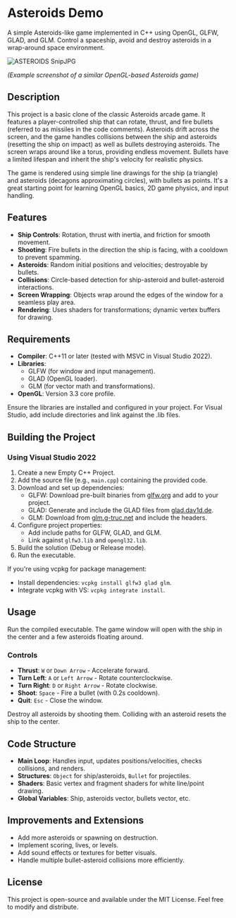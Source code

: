 # Asteroids Demo

A simple Asteroids-like game implemented in C++ using OpenGL, GLFW, GLAD, and GLM. Control a spaceship, avoid and destroy asteroids in a wrap-around space environment.


![ASTEROIDS SnipJPG](https://github.com/user-attachments/assets/f5dde39a-a298-40e1-b672-4d11bd4dec47)


*(Example screenshot of a similar OpenGL-based Asteroids game)*

## Description

This project is a basic clone of the classic Asteroids arcade game. It features a player-controlled ship that can rotate, thrust, and fire bullets (referred to as missiles in the code comments). Asteroids drift across the screen, and the game handles collisions between the ship and asteroids (resetting the ship on impact) as well as bullets destroying asteroids. The screen wraps around like a torus, providing endless movement. Bullets have a limited lifespan and inherit the ship's velocity for realistic physics.

The game is rendered using simple line drawings for the ship (a triangle) and asteroids (decagons approximating circles), with bullets as points. It's a great starting point for learning OpenGL basics, 2D game physics, and input handling.

## Features

- **Ship Controls**: Rotation, thrust with inertia, and friction for smooth movement.
- **Shooting**: Fire bullets in the direction the ship is facing, with a cooldown to prevent spamming.
- **Asteroids**: Random initial positions and velocities; destroyable by bullets.
- **Collisions**: Circle-based detection for ship-asteroid and bullet-asteroid interactions.
- **Screen Wrapping**: Objects wrap around the edges of the window for a seamless play area.
- **Rendering**: Uses shaders for transformations; dynamic vertex buffers for drawing.

## Requirements

- **Compiler**: C++11 or later (tested with MSVC in Visual Studio 2022).
- **Libraries**:
  - GLFW (for window and input management).
  - GLAD (OpenGL loader).
  - GLM (for vector math and transformations).
- **OpenGL**: Version 3.3 core profile.

Ensure the libraries are installed and configured in your project. For Visual Studio, add include directories and link against the .lib files.

## Building the Project

### Using Visual Studio 2022

1. Create a new Empty C++ Project.
2. Add the source file (e.g., `main.cpp`) containing the provided code.
3. Download and set up dependencies:
   - GLFW: Download pre-built binaries from [glfw.org](https://www.glfw.org/download.html) and add to your project.
   - GLAD: Generate and include the GLAD files from [glad.dav1d.de](https://glad.dav1d.de/).
   - GLM: Download from [glm.g-truc.net](https://glm.g-truc.net/) and include the headers.
4. Configure project properties:
   - Add include paths for GLFW, GLAD, and GLM.
   - Link against `glfw3.lib` and `opengl32.lib`.
5. Build the solution (Debug or Release mode).
6. Run the executable.

If you're using vcpkg for package management:
- Install dependencies: `vcpkg install glfw3 glad glm`.
- Integrate vcpkg with VS: `vcpkg integrate install`.

## Usage

Run the compiled executable. The game window will open with the ship in the center and a few asteroids floating around.

### Controls

- **Thrust**: `W` or `Down Arrow` - Accelerate forward.
- **Turn Left**: `A` or `Left Arrow` - Rotate counterclockwise.
- **Turn Right**: `D` or `Right Arrow` - Rotate clockwise.
- **Shoot**: `Space` - Fire a bullet (with 0.2s cooldown).
- **Quit**: `Esc` - Close the window.

Destroy all asteroids by shooting them. Colliding with an asteroid resets the ship to the center.

## Code Structure

- **Main Loop**: Handles input, updates positions/velocities, checks collisions, and renders.
- **Structures**: `Object` for ship/asteroids, `Bullet` for projectiles.
- **Shaders**: Basic vertex and fragment shaders for white line/point drawing.
- **Global Variables**: Ship, asteroids vector, bullets vector, etc.

## Improvements and Extensions

- Add more asteroids or spawning on destruction.
- Implement scoring, lives, or levels.
- Add sound effects or textures for better visuals.
- Handle multiple bullet-asteroid collisions more efficiently.

## License

This project is open-source and available under the MIT License. Feel free to modify and distribute.
